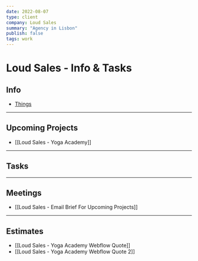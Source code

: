 ```yaml
---
date: 2022-08-07
type: client
company: Loud Sales
summary: "Agency in Lisbon"
publish: false
tags: work
---
```



# Loud Sales - Info & Tasks

## Info
- [Things](things:///show?id=9uin8uEDvDd3tSVfpoavA)

---

## Upcoming Projects
-   [[Loud Sales - Yoga Academy]]


---

## Tasks


---

## Meetings
- [[Loud Sales - Email Brief For Upcoming Projects]]

---

## Estimates
-   [[Loud Sales - Yoga Academy Webflow Quote]]
-   [[Loud Sales - Yoga Academy Webflow Quote 2]]